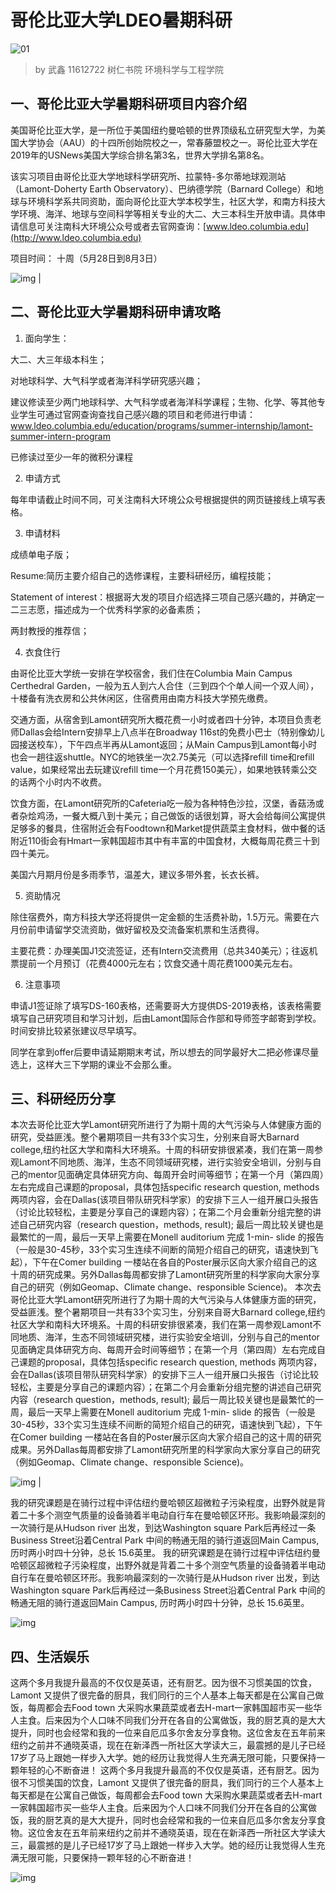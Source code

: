 # 哥伦比亚大学LDEO暑期科研

![01](01.png)

> by 武鑫 11612722 树仁书院 环境科学与工程学院

## 一、哥伦比亚大学暑期科研项目内容介绍

美国哥伦比亚大学，是一所位于美国纽约曼哈顿的世界顶级私立研究型大学，为美国大学协会（AAU）的十四所创始院校之一，常春藤盟校之一。哥伦比亚大学在2019年的USNews美国大学综合排名第3名，世界大学排名第8名。

该实习项目由哥伦比亚大学地球科学研究所、拉蒙特-多尔蒂地球观测站（Lamont-Doherty Earth Observatory）、巴纳德学院（Barnard College）和地球与环境科学系共同资助，面向哥伦比亚大学本校学生，社区大学，和南方科技大学环境、海洋、地球与空间科学等相关专业的大二、大三本科生开放申请。具体申请信息可关注南科大环境公众号或者去官网查询：[www.ldeo.columbia.edu](http://www.ldeo.columbia.edu)

项目时间： 十周（5月28日到8月3日）

![img](02.png) |

## 二、哥伦比亚大学暑期科研申请攻略

1. 面向学生：

大二、大三年级本科生；

对地球科学、大气科学或者海洋科学研究感兴趣；

建议修读至少两门地球科学、大气科学或者海洋科学课程；生物、化学、等其他专业学生可通过官网查询查找自己感兴趣的项目和老师进行申请：www.ldeo.columbia.edu/education/programs/summer-internship/lamont-summer-intern-program

已修读过至少一年的微积分课程

2. 申请方式

每年申请截止时间不同，可关注南科大环境公众号根据提供的网页链接线上填写表格。

3. 申请材料

成绩单电子版；

Resume:简历主要介绍自己的选修课程，主要科研经历，编程技能；

Statement of interest：根据哥大发的项目介绍选择三项自己感兴趣的，并确定一二三志愿，描述成为一个优秀科学家的必备素质；

两封教授的推荐信；

4. 衣食住行

由哥伦比亚大学统一安排在学校宿舍，我们住在Columbia Main Campus Certhedral Garden，一般为五人到六人合住（三到四个个单人间一个双人间），十楼备有洗衣房和公共休闲区，住宿费用由南方科技大学预先缴费。

交通方面，从宿舍到Lamont研究所大概花费一小时或者四十分钟，本项目负责老师Dallas会给Intern安排早上八点半在Broadway 116st的免费小巴士（特别像幼儿园接送校车），下午四点半再从Lamont返回；从Main Campus到Lamont每小时也会一趟往返shuttle。NYC的地铁坐一次2.75美元（可以选择refill time和refill value，如果经常出去玩建议refill time一个月花费150美元），如果地铁转乘公交的话两个小时内不收费。

饮食方面，在Lamont研究所的Cafeteria吃一般为各种特色沙拉，汉堡，香菇汤或者杂烩鸡汤，一餐大概八到十美元；自己做饭的话很划算，哥大会给每间公寓提供足够多的餐具，住宿附近会有Foodtown和Market提供蔬菜主食材料，做中餐的话附近110街会有Hmart一家韩国超市其中有丰富的中国食材，大概每周花费三十到四十美元。

美国六月期月份是多雨季节，温差大，建议多带外套，长衣长裤。

5. 资助情况

除住宿费外，南方科技大学还将提供一定金额的生活费补助，1.5万元。需要在六月份前申请留学交流资助，做好留校及交流备案机票和生活费得。

主要花费：办理美国J1交流签证，还有Intern交流费用（总共340美元）；往返机票提前一个月预订（花费4000元左右；饮食交通十周花费1000美元左右。

6. 注意事项

申请J1签证除了填写DS-160表格，还需要哥大方提供DS-2019表格，该表格需要填写自己研究项目和学习计划，后由Lamont国际合作部和导师签字邮寄到学校。时间安排比较紧张建议尽早填写。

同学在拿到offer后要申请延期期末考试，所以想去的同学最好大二把必修课尽量选上，这样大三下学期的课业不会那么重。

## 三、科研经历分享

本次去哥伦比亚大学Lamont研究所进行了为期十周的大气污染与人体健康方面的研究，受益匪浅。整个暑期项目一共有33个实习生，分别来自哥大Barnard college,纽约社区大学和南科大环境系。十周的科研安排很紧凑，我们在第一周参观Lamont不同地质、海洋，生态不同领域研究楼，进行实验安全培训，分别与自己的mentor见面确定具体研究方向、每周开会时间等细节；在第一个月（第四周）左右完成自己课题的proposal，具体包括specific research question, methods 两项内容，会在Dallas(该项目带队研究科学家）的安排下三人一组开展口头报告（讨论比较轻松，主要是分享自己的课题内容）；在第二个月会重新分组完整的讲述自己研究内容（research question，methods, result); 最后一周比较关键也是最繁忙的一周，最后一天早上需要在Monell auditorium 完成 1-min- slide 的报告（一般是30-45秒，33个实习生连续不间断的简短介绍自己的研究，语速快到飞起），下午在Comer building 一楼站在各自的Poster展示区向大家介绍自己的这十周的研究成果。另外Dallas每周都安排了Lamont研究所里的科学家向大家分享自己的研究（例如Geomap、Climate change、responsible Science)。
本次去哥伦比亚大学Lamont研究所进行了为期十周的大气污染与人体健康方面的研究，受益匪浅。整个暑期项目一共有33个实习生，分别来自哥大Barnard college,纽约社区大学和南科大环境系。十周的科研安排很紧凑，我们在第一周参观Lamont不同地质、海洋，生态不同领域研究楼，进行实验安全培训，分别与自己的mentor见面确定具体研究方向、每周开会时间等细节；在第一个月（第四周）左右完成自己课题的proposal，具体包括specific research question, methods 两项内容，会在Dallas(该项目带队研究科学家）的安排下三人一组开展口头报告（讨论比较轻松，主要是分享自己的课题内容）；在第二个月会重新分组完整的讲述自己研究内容（research question，methods, result); 最后一周比较关键也是最繁忙的一周，最后一天早上需要在Monell auditorium 完成 1-min- slide 的报告（一般是30-45秒，33个实习生连续不间断的简短介绍自己的研究，语速快到飞起），下午在Comer building 一楼站在各自的Poster展示区向大家介绍自己的这十周的研究成果。另外Dallas每周都安排了Lamont研究所里的科学家向大家分享自己的研究（例如Geomap、Climate change、responsible Science)。

![img](03.png) |

我的研究课题是在骑行过程中评估纽约曼哈顿区超微粒子污染程度，出野外就是背着二十多个测空气质量的设备骑着半电动自行车在曼哈顿区环形。我影响最深刻的一次骑行是从Hudson river 出发，到达Washington square Park后再经过一条Business Street沿着Central Park 中间的畅通无阻的骑行道返回Main Campus, 历时两小时四十分钟，总长 15.6英里。
我的研究课题是在骑行过程中评估纽约曼哈顿区超微粒子污染程度，出野外就是背着二十多个测空气质量的设备骑着半电动自行车在曼哈顿区环形。我影响最深刻的一次骑行是从Hudson river 出发，到达Washington square Park后再经过一条Business Street沿着Central Park 中间的畅通无阻的骑行道返回Main Campus, 历时两小时四十分钟，总长 15.6英里。

![img](04.png)

## 四、生活娱乐

这两个多月我提升最高的不仅仅是英语，还有厨艺。因为很不习惯美国的饮食，Lamont 又提供了很完备的厨具，我们同行的三个人基本上每天都是在公寓自己做饭，每周都会去Food town 大采购水果蔬菜或者去H-mart一家韩国超市买一些华人主食。后来因为个人口味不同我们分开在各自的公寓做饭，我的厨艺真的是大大提升，同时也会经常和我的一位来自厄瓜多尔舍友分享食物。这位舍友在五年前来纽约之前并不通晓英语，现在在新泽西一所社区大学读大三，最震撼的是儿子已经17岁了马上跟她一样步入大学。她的经历让我觉得人生充满无限可能，只要保持一颗年轻的心不断奋进！
这两个多月我提升最高的不仅仅是英语，还有厨艺。因为很不习惯美国的饮食，Lamont 又提供了很完备的厨具，我们同行的三个人基本上每天都是在公寓自己做饭，每周都会去Food town 大采购水果蔬菜或者去H-mart一家韩国超市买一些华人主食。后来因为个人口味不同我们分开在各自的公寓做饭，我的厨艺真的是大大提升，同时也会经常和我的一位来自厄瓜多尔舍友分享食物。这位舍友在五年前来纽约之前并不通晓英语，现在在新泽西一所社区大学读大三，最震撼的是儿子已经17岁了马上跟她一样步入大学。她的经历让我觉得人生充满无限可能，只要保持一颗年轻的心不断奋进！

![img](05.png)

